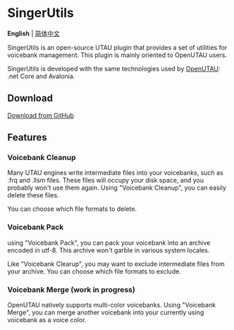 # SingerUtils
**English** | [简体中文](README_zh.md)

SingerUtils is an open-source UTAU plugin that provides a set of utilities for voicebank management. This plugin is mainly oriented to OpenUTAU users.

SingerUtils is developed with the same technologies used by [OpenUTAU](https://github.com/stakira/OpenUtau): .net Core and Avalonia.

## Download
[Download from GitHub](https://github.com/oxygen-dioxide/SingerUtils/releases)

## Features
### Voicebank Cleanup
Many UTAU engines write intermediate files into your voicebanks, such as .frq and .llsm files. These files will occupy your disk space, and you probably won't use them again. Using "Voicebank Cleanup", you can easily delete these files.

You can choose which file formats to delete.

### Voicebank Pack
using "Voicebank Pack", you can pack your voicebank into an archive encoded in utf-8. This archive won't garble in various system locales.

Like "Voicebank Clearup", you may want to exclude intermediate files from your archive. You can choose which file formats to exclude.

### Voicebank Merge (work in progress)
OpenUTAU natively supports multi-color voicebanks. Using "Voicebank Merge", you can merge another voicebank into your currently using voicebank as a voice color.